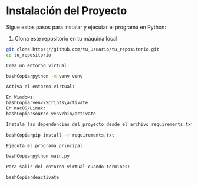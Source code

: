 # Instalación del Proyecto

Sigue estos pasos para instalar y ejecutar el programa en Python:

1. Clona este repositorio en tu máquina local:

```bash
git clone https://github.com/tu_usuario/tu_repositorio.git
cd tu_repositorio

Crea un entorno virtual:

bashCopiarpython -m venv venv

Activa el entorno virtual:

En Windows:
bashCopiarvenv\Scripts\activate
En macOS/Linux:
bashCopiarsource venv/bin/activate

Instala las dependencias del proyecto desde el archivo requirements.txt:

bashCopiarpip install -r requirements.txt

Ejecuta el programa principal:

bashCopiarpython main.py

Para salir del entorno virtual cuando termines:

bashCopiardeactivate


```
